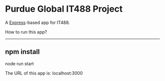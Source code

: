 # Purdue Global IT488 Project
A  [Express](http://expressjs.com/)-based app for IT488.

How to run this app?

-----------------------------
npm install
-----------------------------
node run start

The URL of this app is: 
localhost:3000
